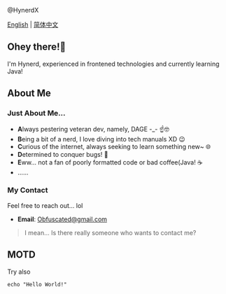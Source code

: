 @HynerdX

[English](README.md) | [简体中文](自述文件.md)

## Ohey there!👋
I'm Hynerd, experienced in frontened technologies and currently learning Java!

## About Me
### Just About Me...
  - **A**lways pestering veteran dev, namely, DAGE -_- ☝️🤓
  - **B**eing a bit of a nerd, I love diving into tech manuals XD 😉
  - **C**urious of the internet, always seeking to learn something new~ 🌐
  - **D**etermined to conquer bugs! 🐛
  - **E**ww... not a fan of poorly formatted code or bad coffee(Java! ☕️ 
  - ......
### My Contact
Feel free to reach out... lol
  - **Email**: Obfuscated@gmail.com
>I mean... Is there really someone who wants to contact me?

## MOTD
Try also
```shell
echo "Hello World!"
